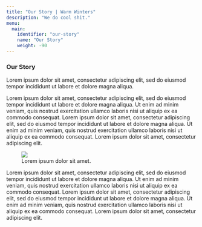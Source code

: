 ```yaml
---
title: "Our Story | Warm Winters"
description: "We do cool shit."
menu:
  main:
    identifier: "our-story"
    name: "Our Story"
    weight: -90
---
```


<h3>Our Story</h3>

<p class="intro-text">Lorem ipsum dolor sit amet, consectetur adipiscing elit, sed do eiusmod tempor incididunt ut labore et dolore magna aliqua.</p>

<p class="paragraph-text">Lorem ipsum dolor sit amet, consectetur adipiscing elit, sed do eiusmod tempor incididunt ut labore et dolore magna aliqua. Ut enim ad minim veniam, quis nostrud exercitation ullamco laboris nisi ut aliquip ex ea commodo consequat. Lorem ipsum dolor sit amet, consectetur adipiscing elit, sed do eiusmod tempor incididunt ut labore et dolore magna aliqua. Ut enim ad minim veniam, quis nostrud exercitation ullamco laboris nisi ut aliquip ex ea commodo consequat. Lorem ipsum dolor sit amet, consectetur adipiscing elit.</p>

<figure class="paragraph-figure">
  <img src="https://images.unsplash.com/photo-1494023120489-e26d4967e173?ixlib=rb-0.3.5&s=ea74cec3b8ad95fe1c1bd0a45a413b00&auto=format&fit=crop&w=2550&q=80">
  <figcaption>Lorem ipsum dolor sit amet.</figcaption>
</figure>

<p class="paragraph-text">Lorem ipsum dolor sit amet, consectetur adipiscing elit, sed do eiusmod tempor incididunt ut labore et dolore magna aliqua. Ut enim ad minim veniam, quis nostrud exercitation ullamco laboris nisi ut aliquip ex ea commodo consequat. Lorem ipsum dolor sit amet, consectetur adipiscing elit, sed do eiusmod tempor incididunt ut labore et dolore magna aliqua. Ut enim ad minim veniam, quis nostrud exercitation ullamco laboris nisi ut aliquip ex ea commodo consequat. Lorem ipsum dolor sit amet, consectetur adipiscing elit.</p>

